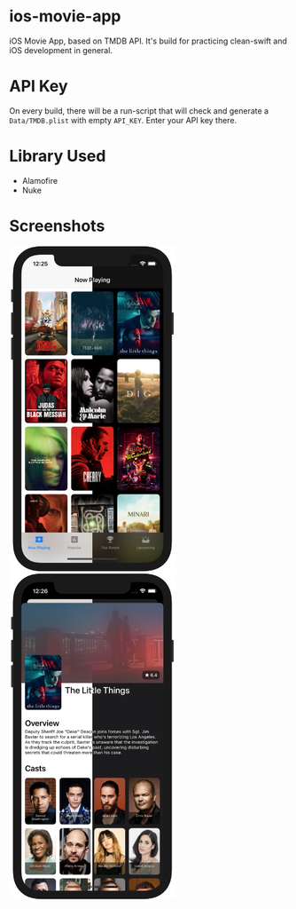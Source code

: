 # ios-movie-app
iOS Movie App, based on TMDB API. It's build for practicing clean-swift and iOS development in general.

# API Key
On every build, there will be a run-script that will check and generate a `Data/TMDB.plist` with empty `API_KEY`. Enter your API key there.

# Library Used
* Alamofire
* Nuke

# Screenshots
<img src="https://github.com/aaulia/ios-movie-app/blob/assets/home.png?raw=true" width=300 /> <img src="https://github.com/aaulia/ios-movie-app/blob/assets/details.png?raw=true" width=300 />
